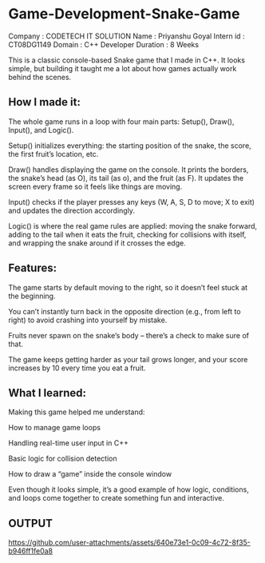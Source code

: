 # Game-Development-Snake-Game
Company : CODETECH IT SOLUTION 
Name : Priyanshu Goyal
Intern id : CT08DG1149 
Domain : C++ Developer
Duration : 8 Weeks

This is a classic console-based Snake game that I made in C++.
It looks simple, but building it taught me a lot about how games actually work behind the scenes.
## How I made it:
The whole game runs in a loop with four main parts: Setup(), Draw(), Input(), and Logic().

Setup() initializes everything: the starting position of the snake, the score, the first fruit’s location, etc.

Draw() handles displaying the game on the console. It prints the borders, the snake’s head (as O), its tail (as o), and the fruit (as F). It updates the screen every frame so it feels like things are moving.

Input() checks if the player presses any keys (W, A, S, D to move; X to exit) and updates the direction accordingly.

Logic() is where the real game rules are applied: moving the snake forward, adding to the tail when it eats the fruit, checking for collisions with itself, and wrapping the snake around if it crosses the edge.

## Features:
The game starts by default moving to the right, so it doesn’t feel stuck at the beginning.

You can’t instantly turn back in the opposite direction (e.g., from left to right) to avoid crashing into yourself by mistake.

Fruits never spawn on the snake’s body – there’s a check to make sure of that.

The game keeps getting harder as your tail grows longer, and your score increases by 10 every time you eat a fruit.

## What I learned:
Making this game helped me understand:

How to manage game loops

Handling real-time user input in C++

Basic logic for collision detection

How to draw a “game” inside the console window

Even though it looks simple, it’s a good example of how logic, conditions, and loops come together to create something fun and interactive.

## OUTPUT
https://github.com/user-attachments/assets/640e73e1-0c09-4c72-8f35-b946ff1fe0a8
